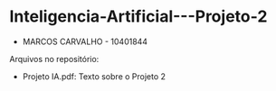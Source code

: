# Inteligencia-Artificial---Projeto-2
- MARCOS CARVALHO - 10401844

Arquivos no repositório:

- Projeto IA.pdf: Texto sobre o Projeto 2
